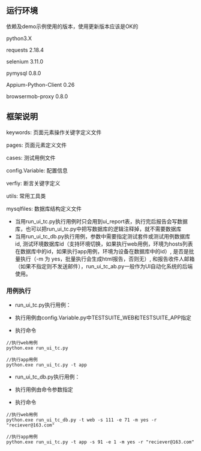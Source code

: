 
## 运行环境

依赖及demo示例使用的版本，使用更新版本应该是OK的

python3.X

requests 2.18.4

selenium 3.11.0

pymysql 0.8.0

Appium-Python-Client 0.26

browsermob-proxy 0.8.0

## 框架说明

keywords: 页面元素操作关键字定义文件

pages: 页面元素定义文件

cases: 测试用例文件

config.Variable: 配置信息

verfiy: 断言关键字定义

utils: 常用工具类

mysqlfiles: 数据库结构定义文件

* 当用run_ui_tc.py执行用例时只会用到ui_report表，执行完后报告会写数据库，也可以把run_ui_tc.py中把写数据库的逻辑注释掉，就不需要数据库
* 当用run_ui_tc_db.py执行用例，参数中需要指定测试套件或测试用例数据库id, 测试环境数据库id（支持环境切换，如果执行web用例，环境为hosts列表在数据库中的id，如果执行app用例，环境为设备在数据库中的id）, 是否是批量执行（-m 为 yes，批量执行会生成html报告，否则无）, 和报告收件人邮箱（如果不指定则不发送邮件），run_ui_tc_ab.py一般作为UI自动化系统的后端使用。

### 用例执行
* run_ui_tc.py执行用例：

* 执行用例由config.Variable.py中TESTSUITE_WEB和TESTSUITE_APP指定
* 执行命令

```
//执行web用例
python.exe run_ui_tc.py

//执行app用例
python.exe run_ui_tc.py -t app
```

* run_ui_tc_db.py执行用例：

* 执行用例由命令参数指定
* 执行命令

```
//执行web用例
python.exe run_ui_tc_db.py -t web -s 111 -e 71 -m yes -r "reciever@163.com"

//执行app用例
python.exe run_ui_tc.py -t app -s 91 -e 1 -m yes -r "reciever@163.com"
```


